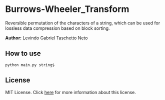 # Burrows-Wheeler_Transform
Reversible permutation of the characters of a string, which can be used for lossless data compression based on block sorting.

__Author:__ Levindo Gabriel Taschetto Neto

## How to use
```Terminal
python main.py string$
```

## License

MIT License. Click [here](LICENSE.md) for more information about this license.
